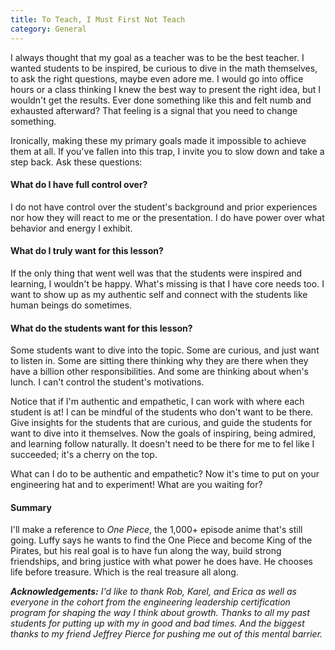 ```yaml
---
title: To Teach, I Must First Not Teach
category: General
---
```


I always thought that my goal as a teacher was to be the best teacher. I wanted students to be inspired, be curious to dive in the math themselves, to ask the right questions, maybe even adore me. I would go into office hours or a class thinking I knew the best way to present the right idea, but I wouldn't get the results. Ever done something like this and felt numb and exhausted afterward? That feeling is a signal that you need to change something.

Ironically, making these my primary goals made it impossible to achieve them at all. If you've fallen into this trap, I invite you to slow down and take a step back. Ask these questions:

#### What do I have full control over?

I do not have control over the student's background and prior experiences nor how they will react to me or the presentation. I do have power over what behavior and energy I exhibit. 

#### What do I truly want for this lesson?

If the only thing that went well was that the students were inspired and learning, I wouldn't be happy. What's missing is that I have core needs too. I want to show up as my authentic self and connect with the students like human beings do sometimes. 

#### What do the students want for this lesson?

Some students want to dive into the topic. Some are curious, and just want to listen in. Some are sitting there thinking why they are there when they have a billion other responsibilities. And some are thinking about when's lunch. I can't control the student's motivations. 

Notice that if I'm authentic and empathetic, I can work with where each student is at! I can be mindful of the students who don't want to be there. Give insights for the students that are curious, and guide the students for want to dive into it themselves. Now the goals of inspiring, being admired, and learning follow naturally. It doesn't need to be there for me to fel like I succeeded; it's a cherry on the top.

What can I do to be authentic and empathetic? Now it's time to put on your engineering hat and to experiment! What are you waiting for?

#### Summary

I'll make a reference to _One Piece_, the 1,000+ episode anime that's still going. Luffy says he wants to find the One Piece and become King of the Pirates, but his real goal is to have fun along the way, build strong friendships, and bring justice with what power he does have. He chooses life before treasure. Which is the real treasure all along.


_**Acknowledgements:** I'd like to thank Rob, Karel, and Erica as well as everyone in the cohort from the engineering leadership certification program for shaping the way I think about growth. Thanks to all my past students for putting up with my in good and bad times. And the biggest thanks to my friend Jeffrey Pierce for pushing me out of this mental barrier._

